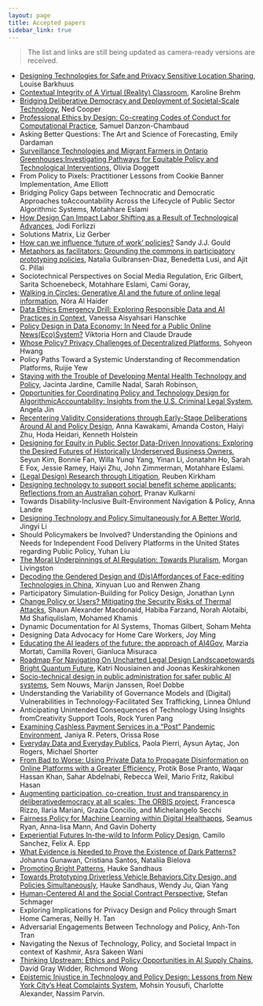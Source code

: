 ```yaml
---
layout: page
title: Accepted papers
sidebar_link: true
---
```


> The list and links are still being updated as camera-ready versions are received.

- [Designing Technologies for Safe and Privacy Sensitive Location Sharing](https://cornell.box.com/s/ff7d3tfim06aadisvojbhvee47lid49a), Louise Barkhuus 
- [Contextual Integrity of A Virtual (Reality) Classroom](http://arxiv.org/abs/2303.13684), Karoline Brehm 
- [Bridging Deliberative Democracy and Deployment of Societal-Scale Technology](https://cornell.box.com/s/azswpriwjgagr793qgyn3hx6d0a726ib), Ned Cooper
- [Professional Ethics by Design: Co-creating Codes of Conduct for Computational Practice](https://cornell.box.com/s/sgqk6fxddc7gg11b6izph7trxgwixttv), Samuel Danzon-Chambaud
- Asking Better Questions: The Art and Science of Forecasting, Emily Dardaman 
- [Surveillance Technologies and Migrant Farmers in Ontario Greenhouses:Investigating Pathways for Equitable Policy and Technological Interventions](https://cornell.box.com/s/ww368m933w7xp4j5i9gr3ztamgi70fgb), Olivia Doggett
- From Policy to Pixels: Practitioner Lessons from Cookie Banner Implementation, 	Ame Elliott 
- Bridging Policy Gaps between Technocratic and Democratic Approaches toAccountability Across the Lifecycle of Public Sector Algorithmic Systems, Motahhare Eslami 
- [How Design Can Impact Labor Shifting as a Result of Technological Advances](https://cornell.box.com/s/cwu1avf1rfeh0xadvkbx9x35knocnkcr), Jodi Forlizzi
- Solutions Matrix, Liz Gerber 
- [How can we influence ‘future of work’ policies?](https://cornell.box.com/s/dur8jvxkgxvg7di8t1i5dwkva83qt0li) Sandy J.J. Gould
- [Metaphors as facilitators: Grounding the commons in participatory prototyping policies](https://cornell.box.com/s/7zon0crugkiq2s0skw7elw6vijaxr15p), Natalia Gulbransen-Diaz, Benedetta Lusi, and Ajit G. Pillai
- Sociotechnical Perspectives on Social Media Regulation, Eric Gilbert, Sarita Schoenebeck, Motahhare Eslami, Cami Goray,
- [Walking in Circles: Generative AI and the future of online legal information](https://cornell.box.com/s/atfa9jhhqhuldrtbawahow41fnm30661), Nóra Al Haider
- [Data Ethics Emergency Drill: Exploring Responsible Data and AI Practices in Context](https://cornell.box.com/s/cyaal5hacuj8y3i7dauqfjnqvbhexdtd), Vanessa Aisyahsari Hanschke
- [Policy Design in Data Economy: In Need for a Public Online News(Eco)System?](https://cornell.box.com/s/tm04qmve2py4566tfgo9vbn9sdjizb0d) Viktoria Horn and Claude Draude
- [Whose Policy? Privacy Challenges of Decentralized Platforms](https://www.sohyeonhwang.com/docs/CHI2023_Workshop_DesignPolicy.pdf), Sohyeon Hwang
- Policy Paths Toward a Systemic Understanding of Recommendation Platforms,	Ruijie Yew
- [Staying with the Trouble of Developing Mental Health Technology and Policy](https://cornell.box.com/s/thg2laayu67tjdwa070u1t2q74i6sy32), Jacinta Jardine, Camille Nadal, Sarah Robinson,
- [Opportunities for Coordinating Policy and Technology Design for AlgorithmicAccountability: Insights from the U.S. Criminal Legal System](https://cornell.box.com/s/frq8pdn2682stbftddcj0idvcugapn8j), Angela Jin
- [Recentering Validity Considerations through Early-Stage Deliberations Around AI and Policy Design](https://cornell.box.com/s/eowiu60fvtin2110bnlyg7ri7zljag2y), Anna Kawakami, Amanda Coston, Haiyi Zhu, Hoda Heidari, Kenneth Holstein
- [Designing for Equity in Public Sector Data-Driven Innovations: Exploring the Desired Futures of Historically Underserved Business Owners](https://cornell.box.com/s/8290hlzigs9kf561s11wh55si90107a4), Seyun Kim, Bonnie Fan, Willa Yunqi Yang, Yinan Li, Jonatahn Ho, Sarah E Fox, Jessie Ramey, Haiyi Zhu, John Zimmerman, Motahhare Eslami.
- [(Legal Design) Research through Litigation](http://arxiv.org/abs/2303.14336), Reuben Kirkham
- [Designing technology to support social benefit scheme applicants: Reflections from an Australian cohort](https://cornell.box.com/s/taolmficd3iiooq2wuc21yzonl0dsuv1), Pranav Kulkarni
- Towards Disability-Inclusive Built-Environment Navigation & Policy, Anna Landre
- [Designing Technology and Policy Simultaneously for A Better World](https://cornell.box.com/s/k4rkdv0yzzoduylm8yz4qzk79hxsqijf), Jingyi Li
- Should Policymakers be Involved? Understanding the Opinions and Needs for Independent Food Delivery Platforms in the United States regarding Public Policy, Yuhan Liu
- [The Moral Underpinnings of AI Regulation: Towards Pluralism](https://cornell.box.com/s/tvzxgc7l0iibypyqv9qfqc0zulghk9jx), Morgan Livingston
- [Decoding the Gendered Design and (Dis)Affordances of Face-editing Technologies in China](https://cornell.box.com/s/vhs5jpot8ltit0kwx326alyywyzkmqla), Xinyuan Luo and Renwen Zhang
- Participatory Simulation-Building for Policy Design, Jonathan Lynn
- [Change Policy or Users? Mitigating the Security Risks of Thermal Attacks](https://cornell.box.com/s/hwgvg7wtbkz8oc2kpi549yl5u27v4jhh), Shaun Alexander Macdonald, Habiba Farzand, Norah Alotaibi, Md Shafiqulislam, Mohamed Khamis
- Dynamic Documentation for AI Systems, Thomas Gilbert, Soham Mehta
- Designing Data Advocacy for Home Care Workers, Joy Ming
- [Educating the AI leaders of the future: the approach of AI4Gov](https://cornell.box.com/s/0x73fywx3tb7q09m2a7u3hd4hoipxxao), Marzia Mortati, Camilla Roveri, Gianluca Misuraca
- [Roadmap For Navigating On Uncharted Legal Design Landscapetowards Bright Quantum Future](https://cornell.box.com/s/lm0cgmhfdp74ln3xhqsu5iz9nby0f0d1), Katri Nousiainen and Joonas Keskirahkonen
- [Socio-technical design in public administration for safer public AI systems](https://cornell.box.com/s/x2hzhfis7k82yauntzzzss9n3kff1z4x), Sem Nouws, Marijn Janssen, Roel Dobbe
- Understanding the Variability of Governance Models and (Digital) Vulnerabilities in Technology-Facilitated Sex Trafficking, Linnea Öhlund
- Anticipating Unintended Consequences of Technology Using Insights fromCreativity Support Tools, Rock Yuren Pang
- [Examining Cashless Payment Services in a “Post” Pandemic Environment](http://arxiv.org/abs/2303.12970), Janiya R. Peters, Orissa Rose
- [Everyday Data and Everyday Publics](https://cornell.box.com/s/22l1xdnu3ec2kmtwrqu4yh01mynr5zi3), Paola Pierri, Aysun Aytaç, Jon Rogers, Michael Shorter
- [From Bad to Worse: Using Private Data to Propagate Disinformation on Online Platforms with a Greater Efficiency](https://cornell.box.com/s/h1442ce40mva2e4mwzfcinka407v7zf6), Protik Bose Pranto, Waqar Hassan Khan, Sahar Abdelnabi, Rebecca Weil, Mario Fritz, Rakibul Hasan
- [Augmenting participation, co-creation, trust and transparency in deliberativedemocracy at all scales: The ORBIS project](https://cornell.box.com/s/qlng390p8ux4by3rjsaew7y1u1nf0gfe), Francesca Rizzo, Ilaria Mariani, Grazia Concilio, and Michelangelo Secchi
- [Fairness Policy for Machine Learning within Digital Healthapps](https://cornell.box.com/s/2fsnvbhsxix9tst4ojs58vy9w26xblgo), Seamus Ryan, Anna-lisa Mann, And Gavin Doherty
- [Experiential Futures In-the-wild to Inform Policy Design](https://arxiv.org/abs/2303.14174), Camilo Sanchez, Felix A. Epp
- [What Evidence is Needed to Prove the Existence of Dark Patterns?](https://cornell.box.com/s/oosik0r95ymijeti1gslm46sbdby7646) Johanna Gunawan, Cristiana Santos, Nataliia Bielova
- [Promoting Bright Patterns](https://cornell.box.com/s/zbl1tmoravn7hkrl2eeg1rq33i1c6w3n), Hauke Sandhaus
- [Towards Prototyping Driverless Vehicle Behaviors,City Design, and Policies Simultaneously](https://cornell.box.com/s/x72191ndbdx4s7tbhbn5pwnwvo3axvn8), Hauke Sandhaus, Wendy Ju, Qian Yang
- [Human-Centered AI and the Social Contract Perspective](https://cornell.box.com/s/buf84satf3t6ln56wnajfbsc4xg65elq), Stefan Schmager
- Exploring Implications for Privacy Design and Policy through Smart Home Cameras, Neilly H. Tan 
- Adversarial Engagements Between Technology and Policy, Anh-Ton Tran
- Navigating the Nexus of Technology, Policy, and Societal Impact in context of Kashmir, Asra Sakeen Wani
- [Thinking Upstream: Ethics and Policy Opportunities in AI Supply Chains](https://arxiv.org/abs/2303.07529), David Gray Widder, Richmond Wong
- [Epistemic Injustice in Technology and Policy Design: Lessons from New York City’s Heat Complaints System](https://arxiv.org/abs/2303.15468), Mohsin Yousufi, Charlotte Alexander, Nassim Parvin.
